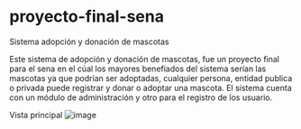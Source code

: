 # proyecto-final-sena
Sistema adopción y donación de mascotas

Este sistema de adopción y donación de mascotas, fue un proyecto final para el sena en el cúal los mayores benefiados del sistema serían las mascotas ya que podrían ser
adoptadas, cualquier persona, entidad publica o privada puede registrar y donar o adoptar una mascota.
El sistema cuenta con un módulo de administración y otro para el registro de los usuario.


Vista principal
![image](https://user-images.githubusercontent.com/71839946/187003274-3176b381-ef87-499c-b779-db2546f93a27.png)
